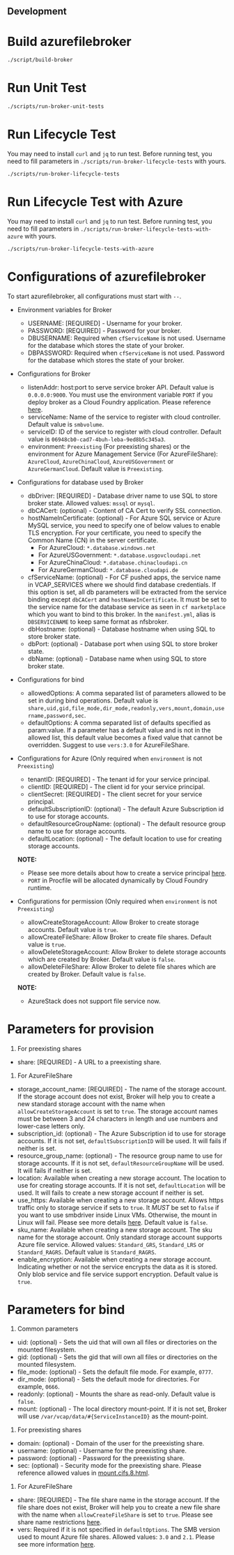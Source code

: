## Development

# Build azurefilebroker

```bash
./script/build-broker
```

# Run Unit Test

```bash
./scripts/run-broker-unit-tests
```

# Run Lifecycle Test

You may need to install `curl` and `jq` to run test. Before running test, you need to fill parameters in `./scripts/run-broker-lifecycle-tests` with yours.

```bash
./scripts/run-broker-lifecycle-tests
```

# Run Lifecycle Test with Azure

You may need to install `curl` and `jq` to run test. Before running test, you need to fill parameters in `./scripts/run-broker-lifecycle-tests-with-azure` with yours.

```bash
./scripts/run-broker-lifecycle-tests-with-azure
```

# Configurations of azurefilebroker

To start azurefilebroker, all configurations must start with `--`.

- Environment variables for Broker
    - USERNAME: [REQUIRED] - Username for your broker.
    - PASSWORD: [REQUIRED] - Password for your broker.
    - DBUSERNAME: Required when `cfServiceName` is not used. Username for the database which stores the state of your broker.
    - DBPASSWORD: Required when `cfServiceName` is not used. Password for the database which stores the state of your broker.

- Configurations for Broker
    - listenAddr: host:port to serve service broker API. Default value is `0.0.0.0:9000`. You must use the environment variable `PORT` if you deploy broker as a Cloud Foundry application. Please reference [here](https://docs.run.pivotal.io/devguide/deploy-apps/environment-variable.html#PORT).
    - serviceName: Name of the service to register with cloud controller. Default value is `smbvolume`.
    - serviceID: ID of the service to register with cloud controller. Default value is `06948cb0-cad7-4buh-leba-9ed8b5c345a3`.
    - environment: `Preexisting` (For preexisting shares) or the environment for Azure Management Service (For AzureFileShare): `AzureCloud`, `AzureChinaCloud`, `AzureUSGovernment` or `AzureGermanCloud`. Default value is `Preexisting`.

- Configurations for database used by Broker
    - dbDriver: [REQUIRED] - Database driver name to use SQL to store broker state. Allowed values: `mssql` or `mysql`.
    - dbCACert: (optional) - Content of CA Cert to verify SSL connection.
    - hostNameInCertificate: (optional) - For Azure SQL service or Azure MySQL service, you need to specify one of below values to enable TLS encryption. For your certificate, you need to specify the Common Name (CN) in the server certificate.
      - For AzureCloud: `*.database.windows.net`
      - For AzureUSGovernment: `*.database.usgovcloudapi.net`
      - For AzureChinaCloud: `*.database.chinacloudapi.cn`
      - For AzureGermanCloud: `*.database.cloudapi.de`
    - cfServiceName: (optional) - For CF pushed apps, the service name in VCAP_SERVICES where we should find database credentials. If this option is set, all db parameters will be extracted from the service binding except `dbCACert` and `hostNameInCertificate`. It must be set to the service name for the database service as seen in `cf marketplace` which you want to bind to this broker. In the `manifest.yml`, alias is `DBSERVICENAME` to keep same format as nfsbroker.
    - dbHostname: (optional) - Database hostname when using SQL to store broker state.
    - dbPort: (optional) - Database port when using SQL to store broker state.
    - dbName: (optional) - Database name when using SQL to store broker state.

- Configurations for bind
    - allowedOptions: A comma separated list of parameters allowed to be set in during bind operations. Default value is `share,uid,gid,file_mode,dir_mode,readonly,vers,mount,domain,username,password,sec`.
    - defaultOptions: A comma separated list of defaults specified as param:value. If a parameter has a default value and is not in the allowed list, this default value becomes a fixed value that cannot be overridden. Suggest to use `vers:3.0` for AzureFileShare.

- Configurations for Azure (Only required when `environment` is not `Preexisting`)
    - tenantID: [REQUIRED] - The tenant id for your service principal.
    - clientID: [REQUIRED] - The client id for your service principal.
    - clientSecret: [REQUIRED] - The client secret for your service principal.
    - defaultSubscriptionID: (optional) - The default Azure Subscription id to use for storage accounts.
    - defaultResourceGroupName: (optional) - The default resource group name to use for storage accounts.
    - defaultLocation: (optional) - The default location to use for creating storage accounts.

    **NOTE:**

    - Please see more details about how to create a service principal [here](https://github.com/cloudfoundry-incubator/bosh-azure-cpi-release/blob/master/docs/get-started/create-service-principal.md).
    - `PORT` in Procfile will be allocated dynamically by Cloud Foundry runtime.

- Configurations for permission (Only required when `environment` is not `Preexisting`)
    - allowCreateStorageAccount: Allow Broker to create storage accounts. Default value is `true`.
    - allowCreateFileShare: Allow Broker to create file shares. Default value is `true`.
    - allowDeleteStorageAccount: Allow Broker to delete storage accounts which are created by Broker. Default value is `false`.
    - allowDeleteFileShare: Allow Broker to delete file shares which are created by Broker. Default value is `false`.

    **NOTE:**

    - AzureStack does not support file service now.

# Parameters for provision

1. For preexisting shares

- share: [REQUIRED] - A URL to a preexisting share.

1. For AzureFileShare

- storage\_account_name: [REQUIRED] - The name of the storage account. If the storage account does not exist, Broker will help you to create a new standard storage account with the name when `allowCreateStorageAccount` is set to `true`. The storage account names must be between 3 and 24 characters in length and use numbers and lower-case letters only.
- subscription_id: (optional) - The Azure Subscription id to use for storage accounts. If it is not set, `defaultSubscriptionID` will be used. It will fails if neither is set.
- resource\_group_name: (optional) - The resource group name to use for storage accounts. If it is not set, `defaultResourceGroupName` will be used. It will fails if neither is set.
- location: Available when creating a new storage account. The location to use for creating storage accounts. If it is not set, `defaultLocation` will be used. It will fails to create a new storage account if neither is set.
- use_https: Available when creating a new storage account. Allows https traffic only to storage service if sets to `true`. It *MUST* be set to `false` if you want to use smbdriver inside Linux VMs. Otherwise, the mount in Linux will fail. Please see more details [here](https://docs.microsoft.com/en-us/azure/storage/storage-security-guide). Default value is `false`.
- sku_name: Available when creating a new storage account. The sku name for the storage account. Only standard storage account supports Azure file service. Allowed values: `Standard_GRS`, `Standard_LRS` or `Standard_RAGRS`. Default value is `Standard_RAGRS`.
- enable_encryption: Available when creating a new storage account. Indicating whether or not the service encrypts the data as it is stored. Only blob service and file service support encryption. Default value is `true`.

# Parameters for bind

1. Common parameters

- uid: (optional) - Sets the uid that will own all files or directories on the mounted filesystem.
- gid: (optional) - Sets the gid that will own all files or directories on the mounted filesystem.
- file_mode: (optional) - Sets the default file mode. For example, `0777`.
- dir_mode: (optional) - Sets the default mode for directories. For example, `0666`.
- readonly: (optional) - Mounts the share as read-only. Default value is `false`.
- mount: (optional) - The local directory mount-point. If it is not set, Broker will use `/var/vcap/data/#{ServiceInstanceID}` as the mount-point.

1. For preexisting shares

- domain: (optional) - Domain of the user for the preexisting share.
- username: (optional) - Username for the preexisting share.
- password: (optional) - Password for the preexisting share.
- sec: (optional) - Security mode for the preexisting share. Please reference allowed values in [mount.cifs.8.html](https://www.samba.org/samba/docs/man/manpages-3/mount.cifs.8.html).

1. For AzureFileShare

- share: [REQUIRED] - The file share name in the storage account. If the file share does not exist, Broker will help you to create a new file share with the name when `allowCreateFileShare` is set to `true`. Please see share name restrictions [here](https://docs.microsoft.com/en-us/rest/api/storageservices/naming-and-referencing-shares--directories--files--and-metadata#share-names).
- vers: Required if it is not specified in `defaultOptions`. The SMB version used to mount Azure file shares. Allowed values: `3.0` and `2.1`.  Please see more information [here](https://azure.microsoft.com/en-us/blog/azure-file-storage-now-generally-available/).
